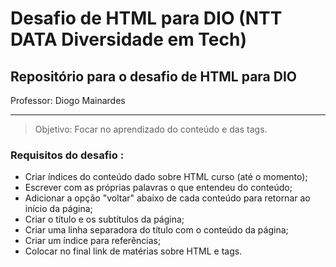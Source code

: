 # Desafio de HTML para DIO (NTT DATA Diversidade em Tech)

## Repositório para o desafio de HTML para DIO
Professor: Diogo Mainardes

---
> Objetivo: Focar no aprendizado do conteúdo e das tags.

### Requisitos do desafio :

- Criar índices do conteúdo dado sobre HTML curso (até o momento);
- Escrever com as próprias palavras o que entendeu do conteúdo;
- Adicionar a opção "voltar" abaixo de cada conteúdo para retornar ao início da página; 
- Criar o título e os subtítulos da página;
- Criar uma linha separadora do título com o conteúdo da página;
- Criar um índice para referências;
- Colocar no final link de matérias sobre HTML e tags.


